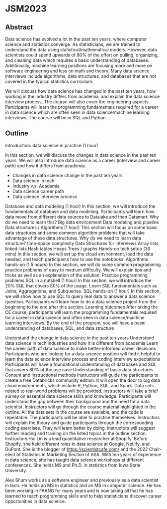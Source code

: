 # JSM2023

## Abstract

Data science has evolved a lot in the past ten years, where computer science and statistics converge. As statisticians, we are trained to understand the data using statistical/mathematical models. However, data scientists could spend upwards of 80% of the effort on pulling, organizing, and cleaning data which requires a basic understanding of databases. Additionally, machine learning positions are focusing more and more on software engineering and less on math and theory.  Many data science interviews include algorithms, data structures, and databases that are not covered in the typical statistics curriculum.  

We will discuss how data science has changed in the past ten years, how working in the industry differs from academia, and explain the data science interview process. The course will also cover the engineering aspects. Participants will learn the programming fundamentals required for a career in data science which are often seen in data science/machine learning interviews. The course will be in SQL and Python.

## Outline

Introduction: data science in practice (1 hour)

In this section, we will discuss the changes in data science in the past ten years. We will also introduce data science as a career (interview and career path) and how it differs from academia.
- Changes in data science change in the past ten years
- Data science in tech 
- Industry v.s. Academia
- Data science career path
- Data science interview process

Database and data modeling (1 hour)
In this section, we will introduce the fundamentals of database and data modeling. Participants will learn how data move from different data sources to Datalake and then Datamart. 
Why do we need to learn this?
Big data environment
Data modeling and pipeline
Data structures / Algorithms (1 hour)
	This section will focus on some basic data structures and some common algorithm problems that will take advantage of these data structures.
Why do we need to learn data structure?
time-space complexity
Data Structures for interviews
Array lists, linked lists
Hash tables
Heaps
Trees / graphs
Hands-on tech setup (30 mins)
In this section, we will set up the cloud environment, load the data needed, and teach participants how to use the notebooks.
Algorithms hands-on (1.5 hours)
In this section, we will do some common programming practice problems of easy to medium difficulty.  We will explain tips and tricks as well as an explanation of the solution.
Practice programming problems
SQL in a nutshell (1 hour)
In this section, we will introduce the 20% SQL that covers 80% of the usage.
Learn SQL fundamentals such as Joins, Aggregations, and Subqueries. 
SQL hands-on (1 hour)
In this section, we will show how to use SQL to query real data to answer a data science question. Participants will learn how to do a data science project from the beginning to the end after this section. 
Learning outcomes
After taking the CE course, participants will learn the programming fundamentals required for a career in data science and often seen in data science/machine learning interviews. By the end of the program, you will have a basic understanding of databases, SQL, and data structure

Understand the change in data science in the past ten years
Understand data science in tech industries and how it is different from academia
Learn the career path of data science to make better-informed career decisions
Participants who are looking for a data science position will find it helpful to learn the data science interview process and coding interview expectations 
Participants will have a foundational understanding of databases and SQL that covers 80% of the use case
Understanding of basic data structures
Content and instructional methods
Instructors will guide the participants to create a free Databricks community edition. It will open the door to big data cloud environments, which include R, Python, SQL, and Spark. Data sets related to real-world problems will be provided.
Instructors will take a brief survey on essential data science skills and knowledge. Participants will understand the gap between their background and the need for a data scientist.
Instructors will go through the course material highlighted in the outline. All the data sets in the course are available, and the code is repeatable. The participants will be able to practice themselves.
Instructors will explain the theory and guide participants through the corresponding coding exercises. They will learn better by doing.
Instructors will suggest further reading and training on the listed topics in the outline section.
Instructors
Hui Lin is a lead quantitative researcher at Shopify. Before Shopify, she held different roles in data science at Google, Netlify, and DuPont. She is the blogger of https://scientistcafe.com/ and the 2022 Chair-elect of Statistics in Marketing Section of ASA. With ten years of experience in data science, she has taught data science workshops at different conferences. She holds MS and Ph.D. in statistics from Iowa State University.

Alex Shum works as a software engineer and previously as a data scientist in tech. He holds an MS in statistics and an MS in computer science. He has been working in FAANG for many years and is now taking all that he has learned to teach programming skills and to help statisticians discover career opportunities in data science.


